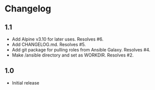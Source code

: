 # Changelog

## 1.1

* Add Alpine v3.10 for later uses. Resolves #6.
* Add CHANGELOG.md. Resolves #5.
* Add git package for pulling roles from Ansible Galaxy. Resolves #4.
* Make /ansible directory and set as WORKDIR. Resolves #2.

## 1.0 

* Initial release